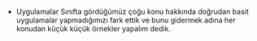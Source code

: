 - Uygulamalar
Sınıfta gördüğümüz çoğu konu hakkında doğrudan basit uygulamalar yapmadığımızı fark ettik ve bunu gidermek adına her konudan küçük küçük örnekler yapalım dedik.